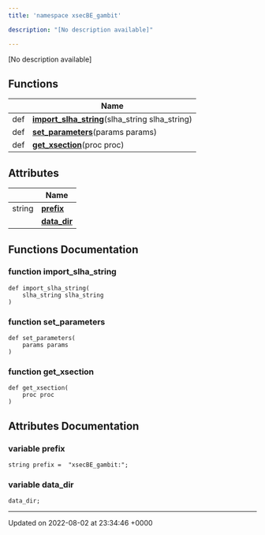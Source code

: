 ```yaml
---
title: 'namespace xsecBE_gambit'

description: "[No description available]"

---
```







[No description available]

## Functions

|                | Name           |
| -------------- | -------------- |
| def | **[import_slha_string](/documentation/code/colliderbit_development/namespaces/namespacexsecbe__gambit/#function-import-slha-string)**(slha_string slha_string) |
| def | **[set_parameters](/documentation/code/colliderbit_development/namespaces/namespacexsecbe__gambit/#function-set-parameters)**(params params) |
| def | **[get_xsection](/documentation/code/colliderbit_development/namespaces/namespacexsecbe__gambit/#function-get-xsection)**(proc proc) |

## Attributes

|                | Name           |
| -------------- | -------------- |
| string | **[prefix](/documentation/code/colliderbit_development/namespaces/namespacexsecbe__gambit/#variable-prefix)**  |
| | **[data_dir](/documentation/code/colliderbit_development/namespaces/namespacexsecbe__gambit/#variable-data-dir)**  |


## Functions Documentation

### function import_slha_string

```
def import_slha_string(
    slha_string slha_string
)
```


### function set_parameters

```
def set_parameters(
    params params
)
```


### function get_xsection

```
def get_xsection(
    proc proc
)
```



## Attributes Documentation

### variable prefix

```
string prefix =  "xsecBE_gambit:";
```


### variable data_dir

```
data_dir;
```





-------------------------------

Updated on 2022-08-02 at 23:34:46 +0000